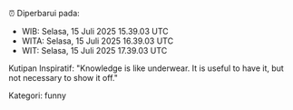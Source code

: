 ⏰ Diperbarui pada:
- WIB: Selasa, 15 Juli 2025 15.39.03 UTC
- WITA: Selasa, 15 Juli 2025 16.39.03 UTC
- WIT: Selasa, 15 Juli 2025 17.39.03 UTC

Kutipan Inspiratif:
"Knowledge is like underwear. It is useful to have it, but not necessary to show it off."


Kategori: funny

